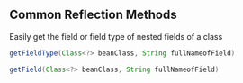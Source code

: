 ## Common Reflection Methods

Easily get the field or field type of nested fields of a class

```java
getFieldType(Class<?> beanClass, String fullNameofField)
```

```java
getField(Class<?> beanClass, String fullNameofField) 
```